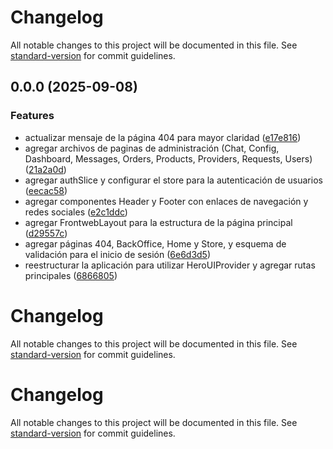 # Changelog

All notable changes to this project will be documented in this file. See [standard-version](https://github.com/conventional-changelog/standard-version) for commit guidelines.

## 0.0.0 (2025-09-08)


### Features

* actualizar mensaje de la página 404 para mayor claridad ([e17e816](https://github.com/qodeux/qonderstore/commit/e17e816f0a70ed97e9ecfbc917234d3fbacfc0f9))
* agregar archivos de paginas de administración (Chat, Config, Dashboard, Messages, Orders, Products, Providers, Requests, Users) ([21a2a0d](https://github.com/qodeux/qonderstore/commit/21a2a0d42e2c97dc55d305da765a644b7784bbba))
* agregar authSlice y configurar el store para la autenticación de usuarios ([eecac58](https://github.com/qodeux/qonderstore/commit/eecac58e72d7fd27a3e6c9393da615c8ed738022))
* agregar componentes Header y Footer con enlaces de navegación y redes sociales ([e2c1ddc](https://github.com/qodeux/qonderstore/commit/e2c1ddcdc37915961f1f92386aa37b3493a8fb7b))
* agregar FrontwebLayout para la estructura de la página principal ([d29557c](https://github.com/qodeux/qonderstore/commit/d29557cc0f02467f4c93adc37c76f7397dee8f62))
* agregar páginas 404, BackOffice, Home y Store, y esquema de validación para el inicio de sesión ([6e6d3d5](https://github.com/qodeux/qonderstore/commit/6e6d3d5f8d1ea0c0ca057861ce83daa2a4cad268))
* reestructurar la aplicación para utilizar HeroUIProvider y agregar rutas principales ([6866805](https://github.com/qodeux/qonderstore/commit/68668054c08bdd3a542e3283ac51db5a161b409b))

# Changelog

All notable changes to this project will be documented in this file. See [standard-version](https://github.com/conventional-changelog/standard-version) for commit guidelines.

# Changelog

All notable changes to this project will be documented in this file. See [standard-version](https://github.com/conventional-changelog/standard-version) for commit guidelines.
